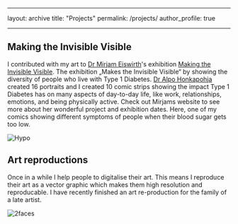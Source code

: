 
---
layout: archive
title: "Projects"
permalink: /projects/
author_profile: true

---

## Making the Invisible Visible

I contributed with my art to [Dr Mirjam Eiswirth]( https://mirjameiswirth.wordpress.com)'s exhibition [Making the Invisible Visible]( https://mirjameiswirth.wordpress.com/making-the-invisible-visible/). The exhibition „Makes the Invisible Visible“ by showing the diversity of people who live with Type 1 Diabetes. [Dr Alpo Honkapohja]( https://www.ed.ac.uk/profile/alpo-honkapohja) created 16 portraits and I created 10 comic strips showing the impact Type 1 Diabetes has on many aspects of day-to-day life, like work, relationships, emotions, and being physically active. Check out Mirjams website to see more about her wonderful project and exhibition dates. Here, one of my comics showing different symptoms of people when their blood sugar gets too low.

![Hypo](https://user-images.githubusercontent.com/55093260/114521709-9b271c80-9c3a-11eb-941c-42f612e4c1a0.png)

## Art reproductions

Once in a while I help people to digitalise their art. This means I reproduce their art as a vector graphic which makes them high resolution and reproducable. I have recently finished an art re-production for the family of a late artist.

![2faces](https://user-images.githubusercontent.com/55093260/114521584-7af75d80-9c3a-11eb-895a-ff1a08460b90.png)

